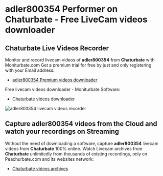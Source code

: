 # adler800354 Performer on Chaturbate - Free LiveCam videos downloader

## Chaturbate Live Videos Recorder

Monitor and record livecam videos of **adler800354** from **Chaturbate** with Moniturbate.com
Get a premium trial for free by just and only registering with your Email address:
* [adler800354 Premium videos downloader](https://moniturbate.com/request-demo-licence-key.html)

Free livecam videos downloader - Moniturbate Software:
* [Chaturbate videos downloader](https://moniturbate.com/moniturbate-download-software.html)

![adler800354 livecam videos recorder](https://peachurnet.com/templates/moniturbate-software.png)


## Capture adler800354 videos from the Cloud and watch your recordings on Streaming

Without the need of downloading a software, capture **adler800354** livecam videos from **Chaturbate** 100% online.
Watch Livecam archives from **Chaturbate** unlimitedly from thousands of existing recordings, only on Peachurbate.com and its websites network:
* [Chaturbate videos archives](https://peachurnet.com/)